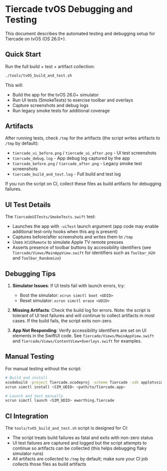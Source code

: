 # Tiercade tvOS Debugging and Testing

This document describes the automated testing and debugging setup for Tiercade on tvOS (OS 26.0+).

## Quick Start

Run the full build + test + artifact collection:

```bash
./tools/tvOS_build_and_test.sh
```

This will:
- Build the app for the tvOS 26.0+ simulator
- Run UI tests (SmokeTests) to exercise toolbar and overlays
- Capture screenshots and debug logs
- Run legacy smoke tests for additional coverage

## Artifacts

After running tests, check `/tmp` for the artifacts (the script writes artifacts to `/tmp` by default):

- `tiercade_ui_before.png` / `tiercade_ui_after.png` - UI test screenshots
- `tiercade_debug.log` - App debug log captured by the app
- `tiercade_before.png` / `tiercade_after.png` - Legacy smoke test screenshots
- `tiercade_build_and_test.log` - Full build and test log

If you run the script on CI, collect these files as build artifacts for debugging failures.

## UI Test Details

The `TiercadeUITests/SmokeTests.swift` test:
- Launches the app with `-uiTest` launch argument (app code may enable additional test-only hooks when this arg is present)
- Captures before/after screenshots and writes them to `/tmp`
- Uses `XCUIRemote` to simulate Apple TV remote presses
- Asserts presence of toolbar buttons by accessibility identifiers (see `Tiercade/Views/MainAppView.swift` for identifiers such as `Toolbar_H2H` and `Toolbar_Randomize`)

## Debugging Tips

1. **Simulator Issues**: If UI tests fail with launch errors, try:
   - Boot the simulator: `xcrun simctl boot <UDID>`
   - Reset simulator: `xcrun simctl erase <UDID>`

2. **Missing Artifacts**: Check the build log for errors. Note: the script is tolerant of UI test failures and will continue to collect artifacts in most cases. If the build fails, the script exits non-zero.

3. **App Not Responding**: Verify accessibility identifiers are set on UI elements in the SwiftUI code. See `Tiercade/Views/MainAppView.swift` and `Tiercade/Views/ContentView+Overlays.swift` for examples.

## Manual Testing

For manual testing without the script:

```bash
# Build and install
xcodebuild -project Tiercade.xcodeproj -scheme Tiercade -sdk appletvsimulator -destination "id=<SIM_UDID>" build
xcrun simctl install <SIM_UDID> <path/to/Tiercade.app>

# Launch and test manually
xcrun simctl launch <SIM_UDID> eworthing.Tiercade
```

## CI Integration

The `tools/tvOS_build_and_test.sh` script is designed for CI:
- The script treats build failures as fatal and exits with non-zero status
- UI test failures are captured and logged but the script attempts to continue so artifacts can be collected (this helps debugging flaky simulator runs)
- All artifacts are collected to `/tmp` by default; make sure your CI job collects those files as build artifacts